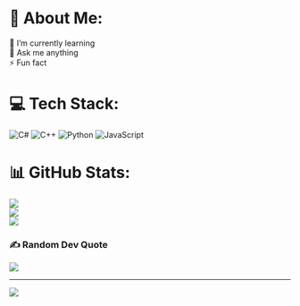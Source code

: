 # 💫 About Me:
🌱 I’m currently learning<br>💬 Ask me anything<br>⚡ Fun fact

# 💻 Tech Stack:
![C#](https://img.shields.io/badge/c%23-%23239120.svg?style=plastic&logo=c-sharp&logoColor=white) ![C++](https://img.shields.io/badge/c++-%2300599C.svg?style=plastic&logo=c%2B%2B&logoColor=white) ![Python](https://img.shields.io/badge/python-3670A0?style=plastic&logo=python&logoColor=ffdd54) ![JavaScript](https://img.shields.io/badge/javascript-%23323330.svg?style=plastic&logo=javascript&logoColor=%23F7DF1E)
# 📊 GitHub Stats:
![](https://github-readme-stats.vercel.app/api?username=whdhdyt21&theme=dark&hide_border=false&include_all_commits=false&count_private=true)<br/>
![](https://github-readme-streak-stats.herokuapp.com/?user=whdhdyt21&theme=dark&hide_border=false)<br/>
![](https://github-readme-stats.vercel.app/api/top-langs/?username=whdhdyt21&theme=dark&hide_border=false&include_all_commits=false&count_private=true&layout=compact)

### ✍️ Random Dev Quote
![](https://quotes-github-readme.vercel.app/api?type=horizontal&theme=tokyonight)

---
[![](https://visitcount.itsvg.in/api?id=whdhdyt21&icon=5&color=0)](https://visitcount.itsvg.in)
